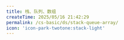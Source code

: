 ```yaml
---
title: 栈、队列、数组
createTime: 2025/05/16 21:42:29
permalink: /cs-basic/ds/stack-queue-array/
icon: 'icon-park-twotone:stack-light'
---
```

